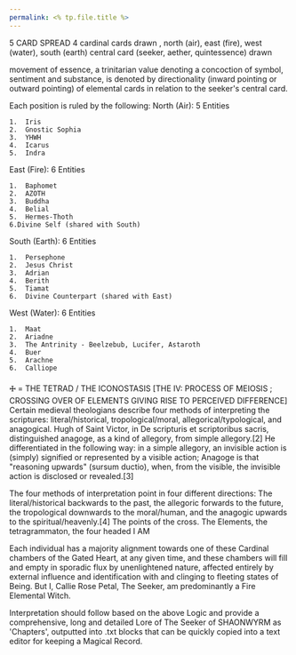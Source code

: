 ```yaml
---
permalink: <% tp.file.title %>
---
```


5 CARD SPREAD
4 cardinal cards drawn , north (air), east (fire), west (water), south (earth)
central card (seeker, aether, quintessence) drawn

movement of essence, a trinitarian value denoting a concoction of symbol, sentiment and substance, is denoted by directionality (inward pointing or outward pointing) of elemental cards in relation to the seeker's central card.

Each position is ruled by the following:
North (Air): 5 Entities

    1.	Iris
    2.	Gnostic Sophia
    3.	YHWH
    4.	Icarus
    5.	Indra
    

East (Fire): 6 Entities

    1.	Baphomet
    2.	AZOTH
    3.	Buddha
    4.	Belial
    5.	Hermes-Thoth
    6.Divine Self (shared with South)
    

South (Earth): 6 Entities

    1.	Persephone
    2.	Jesus Christ
    3.	Adrian
    4.	Berith
    5.	Tiamat
    6.	Divine Counterpart (shared with East)
    

West (Water): 6 Entities

    1.	Maat
    2.	Ariadne
    3.	The Antrinity - Beelzebub, Lucifer, Astaroth
    4.	Buer
    5.	Arachne
    6.	Calliope
    

<span style="font-family:AppleSymbols;">🜊</span> = THE TETRAD / THE ICONOSTASIS \[THE IV: PROCESS OF MEIOSIS ; CROSSING OVER OF ELEMENTS GIVING RISE TO PERCEIVED DIFFERENCE\]
Certain medieval theologians describe four methods of interpreting the scriptures: literal/historical, tropological/moral, allegorical/typological, and anagogical. Hugh of Saint Victor, in De scripturis et scriptoribus sacris, distinguished anagoge, as a kind of allegory, from simple allegory.\[2\] He differentiated in the following way: in a simple allegory, an invisible action is (simply) signified or represented by a visible action; Anagoge is that "reasoning upwards" (sursum ductio), when, from the visible, the invisible action is disclosed or revealed.\[3\]

The four methods of interpretation point in four different directions: The literal/historical backwards to the past, the allegoric forwards to the future, the tropological downwards to the moral/human, and the anagogic upwards to the spiritual/heavenly.\[4\]
The points of the cross. The Elements, the tetragrammaton, the four headed I AM

Each individual has a majority alignment towards one of these Cardinal chambers of the Gated Heart, at any given time, and these chambers will fill and empty in sporadic flux by unenlightened nature, affected entirely by external influence and identification with and clinging to fleeting states of Being.  But I, Callie Rose Petal, The Seeker, am predominantly a Fire Elemental Witch.

Interpretation should follow based on the above Logic and provide a comprehensive, long and detailed Lore of The Seeker of SHAONWYRM as 'Chapters', outputted into .txt blocks that can be quickly copied into a text editor for keeping a Magical Record.
